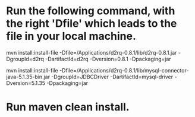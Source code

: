 # Run the following command, with the right 'Dfile' which leads to the file in your local machine.

mvn install:install-file -Dfile=/Applications/d2rq-0.8.1/lib/d2rq-0.8.1.jar -DgroupId=d2rq -DartifactId=d2rq -Dversion=0.8.1 -Dpackaging=jar

mvn install:install-file -Dfile=/Applications/d2rq-0.8.1/lib/mysql-connector-java-5.1.35-bin.jar -DgroupId=JDBCDriver -DartifactId=mysql-driver -Dversion=5.1.35 -Dpackaging=jar

# Run maven clean install.